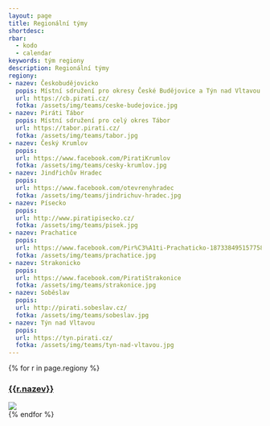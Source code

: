 ```yaml
---
layout: page
title: Regionální týmy
shortdesc:
rbar:
  - kodo
  - calendar
keywords: tým regiony
description: Regionální týmy
regiony:
- nazev: Českobudějovicko
  popis: Místní sdružení pro okresy České Budějovice a Týn nad Vltavou
  url: https://cb.pirati.cz/
  fotka: /assets/img/teams/ceske-budejovice.jpg
- nazev: Piráti Tábor
  popis: Místní sdružení pro celý okres Tábor
  url: https://tabor.pirati.cz/
  fotka: /assets/img/teams/tabor.jpg
- nazev: Český Krumlov
  popis:
  url: https://www.facebook.com/PiratiKrumlov
  fotka: /assets/img/teams/cesky-krumlov.jpg
- nazev: Jindřichův Hradec
  popis:
  url: https://www.facebook.com/otevrenyhradec
  fotka: /assets/img/teams/jindrichuv-hradec.jpg
- nazev: Písecko
  popis:
  url: http://www.piratipisecko.cz/
  fotka: /assets/img/teams/pisek.jpg
- nazev: Prachatice
  popis:
  url: https://www.facebook.com/Pir%C3%A1ti-Prachaticko-187338495157758
  fotka: /assets/img/teams/prachatice.jpg
- nazev: Strakonicko
  popis:
  url: https://www.facebook.com/PiratiStrakonice
  fotka: /assets/img/teams/strakonice.jpg
- nazev: Soběslav
  popis:
  url: http://pirati.sobeslav.cz/
  fotka: /assets/img/teams/sobeslav.jpg
- nazev: Týn nad Vltavou
  popis:
  url: https://tyn.pirati.cz/
  fotka: /assets/img/teams/tyn-nad-vltavou.jpg
---
```



<div>
{% for r in page.regiony %}
  <div>
    <a href="{{r.url}}"><h3>{{r.nazev}}</h3></a>
    <img src="{{r.fotka}}" />
  </div>
{% endfor %}
</div>

